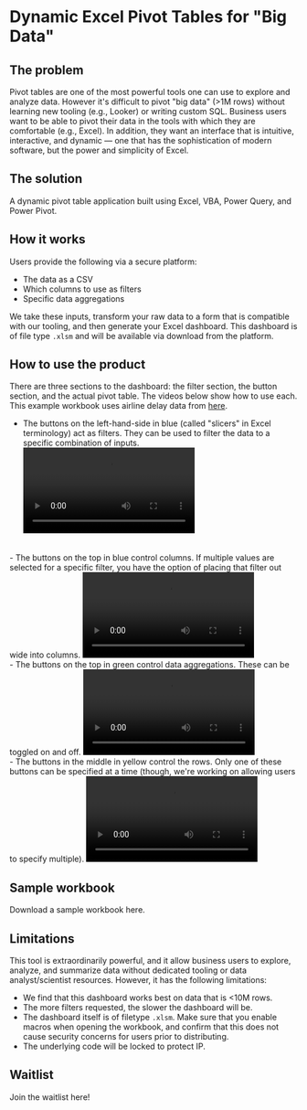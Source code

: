 # Dynamic Excel Pivot Tables for "Big Data"

## The problem
Pivot tables are one of the most powerful tools one can use to explore and analyze data. However it's difficult to pivot "big data" (>1M rows) without learning new tooling (e.g., Looker) or writing custom SQL. Business users want to be able to pivot their data in the tools with which they are comfortable (e.g., Excel). In addition, they want an interface that is intuitive, interactive, and dynamic — one that has the sophistication of modern software, but the power and simplicity of Excel.


## The solution
A dynamic pivot table application built using Excel, VBA, Power Query, and Power Pivot.


## How it works
Users provide the following via a secure platform:
- The data as a CSV
- Which columns to use as filters
- Specific data aggregations

We take these inputs, transform your raw data to a form that is compatible with our tooling, and then generate your Excel dashboard. This dashboard is of file type `.xlsm` and will be available via download from the platform.


## How to use the product
There are three sections to the dashboard: the filter section, the button section, and the actual pivot table. The videos below show how to use each. This example workbook uses airline delay data from [here](https://www.kaggle.com/datasets/heemalichaudhari/airlines-delay).

- The buttons on the left-hand-side in blue (called "slicers" in Excel terminology) act as filters. They can be used to filter the data to a specific combination of inputs.
<video src="./assets/pivot_filters.mov" controls="controls" style="max-width:1000px"></video>
<br>
- The buttons on the top in blue control columns. If multiple values are selected for a specific filter, you have the option of placing that filter out wide into columns.
<video src="./assets/pivot_filter_cols.mov" controls="controls" style="max-width:1000px"></video>
<br>
- The buttons on the top in green control data aggregations. These can be toggled on and off.
<video src="./assets/pivot_values.mov" controls="controls" style="max-width:1000px"></video>
<br>
- The buttons in the middle in yellow control the rows. Only one of these buttons can be specified at a time (though, we're working on allowing users to specify multiple).
<video src="./assets/pivot_rows.mov" controls="controls" style="max-width:1000px"></video>


## Sample workbook
Download a sample workbook here.


## Limitations
This tool is extraordinarily powerful, and it allow business users to explore, analyze, and summarize data without dedicated tooling or data analyst/scientist resources. However, it has the following limitations:
- We find that this dashboard works best on data that is <10M rows.
- The more filters requested, the slower the dashboard will be.
- The dashboard itself is of filetype `.xlsm`. Make sure that you enable macros when opening the workbook, and confirm that this does not cause security concerns for users prior to distributing.
- The underlying code will be locked to protect IP.


## Waitlist
Join the waitlist here!